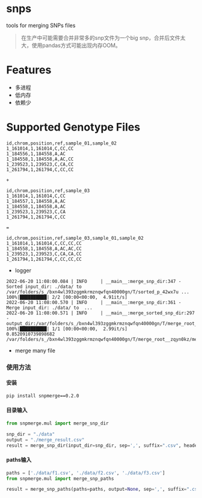# snps

tools for merging SNPs files
> 在生产中可能需要合并非常多的snp文件为一个big snp，合并后文件太大，使用pandas方式可能出现内存OOM。

# Features
- 多进程
- 低内存
- 依赖少

# Supported Genotype Files

```text
id,chrom,position,ref,sample_01,sample_02
1_161014,1,161014,C,CC,CC
1_184556,1,184558,A,AC
1_184558,1,184558,A,AC,CC
1_239523,1,239523,C,CA,CC
1_261794,1,261794,C,CC,CC
```

    +

```text
id,chrom,position,ref,sample_03
1_161014,1,161014,C,CC
1_184557,1,184558,A,AC
1_184558,1,184558,A,AC
1_239523,1,239523,C,CA
1_261794,1,261794,C,CC
```

    =

```text
id,chrom,position,ref,sample_03,sample_01,sample_02
1_161014,1,161014,C,CC,CC,CC
1_184558,1,184558,A,AC,AC,CC
1_239523,1,239523,C,CA,CA,CC
1_261794,1,261794,C,CC,CC,CC
```

- logger

```text
2022-06-20 11:08:00.084 | INFO     | __main__:merge_snp_dir:347 - Sorted input_dir: ./data/ to /var/folders/s_/bxn4wl393zggmkrmznqwfqn40000gn/T/sorted_p_42wx7u ...
100%|██████████| 2/2 [00:00<00:00,  4.91it/s]
2022-06-20 11:08:00.570 | INFO     | __main__:merge_snp_dir:361 - Merge input_dir: ./data/ to  ...
2022-06-20 11:08:00.571 | INFO     | __main__:merge_sorted_snp_dir:297 - output_dir:/var/folders/s_/bxn4wl393zggmkrmznqwfqn40000gn/T/merge_root__zqyn0kz/merge_x8pym7cw
100%|██████████| 1/1 [00:00<00:00,  2.99it/s]
0.8520910739898682 /var/folders/s_/bxn4wl393zggmkrmznqwfqn40000gn/T/merge_root__zqyn0kz/merge_x8pym7cw/tmpuiwtqodx.csv
```

- merge many file

### 使用方法

#### 安装
```bash 
pip install snpmerge==0.2.0


```


#### 目录输入

```python
from snpmerge.mul import merge_snp_dir

snp_dir = "./data"
output = "./merge_result.csv"
result = merge_snp_dir(input_dir=snp_dir, sep=',', suffix=".csv", header_index_str='id,chrom,position,ref', output=output)
```

#### paths输入

```python
paths = ['./data/f1.csv', './data/f2.csv', './data/f3.csv']
from snpmerge.mul import merge_snp_paths

result = merge_snp_paths(paths=paths, output=None, sep=',', suffix=".csv", header_index_str='id,chrom,position,ref')
```